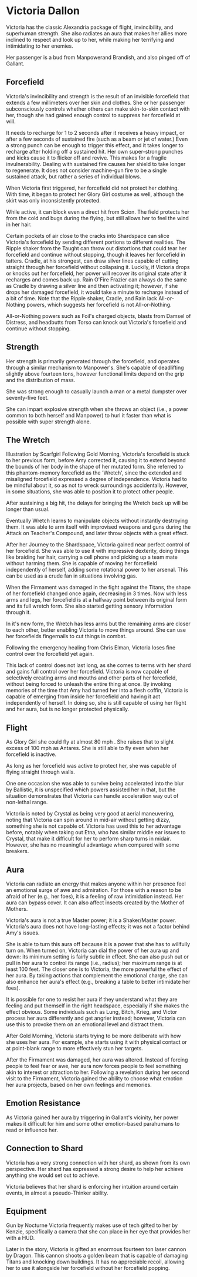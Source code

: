 # Victoria Dallon
Victoria has the classic Alexandria package of flight, invincibility, and superhuman strength. She also radiates an aura that makes her allies more inclined to respect and look up to her, while making her terrifying and intimidating to her enemies.

Her passenger is a bud from Manpowerand  Brandish, and also pinged off of Gallant.

## Forcefield
Victoria's invincibility and strength is the result of an invisible forcefield that extends a few millimeters over her skin and clothes. She or her passenger subconsciously controls whether others can make skin-to-skin contact with her, though she had gained enough control to suppress her forcefield at will.

It needs to recharge for 1 to 2 seconds after it receives a heavy impact, or after a few seconds of sustained fire (such as a beam or jet of water.) Even a strong punch can be enough to trigger this effect, and it takes longer to recharge after holding off a sustained hit. Her own super-strong punches and kicks cause it to flicker off and revive. This makes for a fragile invulnerability. Dealing with sustained fire causes her shield to take longer to regenerate. It does not consider machine-gun fire to be a single sustained attack, but rather a series of individual blows.

When Victoria first triggered, her forcefield did not protect her clothing. With time, it began to protect her Glory Girl costume as well, although the skirt was only inconsistently protected.

While active, it can block even a direct hit from Scion. The field protects her from the cold and bugs during the flying, but still allows her to feel the wind in her hair.

Certain pockets of air close to the cracks into Shardspace can slice Victoria's forcefield by sending different portions to different realities. The Ripple shaker from the Taught can throw out distortions that could tear her forcefield and continue without stopping, though it leaves her forcefield in tatters. Cradle, at his strongest, can draw silver lines capable of cutting straight through her forcefield without collapsing it. Luckily, if Victoria drops or knocks out her forcefield, her power will recover its original state after it recharges and comes back up. Rain O'Fire Frazier can always do the same as Cradle by drawing a silver line and then activating it; however, if she drops her damaged forcefield, it would take a minute to recharge instead of a bit of time. Note that the Ripple shaker, Cradle, and Rain lack All-or-Nothing powers, which suggests her forcefield is not All-or-Nothing.

All-or-Nothing powers such as Foil's charged objects, blasts from Damsel of Distress, and headbutts from Torso can knock out Victoria's forcefield and continue without stopping.

## Strength
Her strength is primarily generated through the forcefield, and operates through a similar mechanism to Manpower's. She's capable of deadlifting slightly above fourteen tons, however functional limits depend on the grip and the distribution of mass.

She was strong enough to casually launch a man or a metal dumpster over seventy-five feet.

She can impart explosive strength when she throws an object (i.e., a power common to both herself and Manpower) to hurl it faster than what is possible with super strength alone.

## The Wretch
Illustration by Scarfgirl
Following Gold Morning, Victoria's forcefield is stuck to her previous form, before Amy corrected it, causing it to extend beyond the bounds of her body in the shape of her mutated form. She referred to this phantom-memory forcefield as the 'Wretch', since the extended and misaligned forcefield expressed a degree of independence. Victoria had to be mindful about it, so as not to wreck surroundings accidentally. However, in some situations, she was able to position it to protect other people.

After sustaining a big hit, the delays for bringing the Wretch back up will be longer than usual.

Eventually Wretch learns to manipulate objects without instantly destroying them. It was able to arm itself with improvised weapons and guns during the Attack on Teacher's Compound, and later throw objects with a great effect.

After her Journey to the Shardspace, Victoria gained near perfect control of her forcefield. She was able to use it with impressive dexterity, doing things like braiding her hair, carrying a cell phone and picking up a team mate without harming them. She is capable of moving her forcefield independently of herself, adding some rotational power to her arsenal. This can be used as a crude fan in situations involving gas.

When the Firmament was damaged in the fight against the Titans, the shape of her forcefield changed once again, decreasing in 3 times. Now with less arms and legs, her forcefield is at a halfway point between its original form and its full wretch form. She also started getting sensory information through it.

In it's new form, the Wretch has less arms but the remaining arms are closer to each other, better enabling Victoria to move things around. She can use her forcefields fingernails to cut things in combat.

Following the emergency healing from Chris Elman, Victoria loses fine control over the forcefield yet again.

This lack of control does not last long, as she comes to terms with her shard and gains full control over her forcefield. Victoria is now capable of selectively creating arms and mouths and other parts of her forcefield, without being forced to unleash the entire thing at once. By invoking memories of the time that Amy had turned her into a flesh coffin, Victoria is capable of emerging from inside her forcefield and having it act independently of herself. In doing so, she is still capable of using her flight and her aura, but is no longer protected physically.

## Flight
As Glory Girl she could fly at almost 80 mph . She raises that to slight excess of 100  mph as Antares. She is still able to fly even when her forcefield is inactive.

As long as her forcefield was active to protect her, she was capable of flying straight through walls.

One one occasion she was able to survive being accelerated into the blur by Ballistic, it is unspecified which powers assisted her in that, but the situation demonstrates that Victoria can handle acceleration way out of non-lethal range.

Victoria is noted by Crystal as being very good at aerial maneuvering, noting that Victoria can spin around in mid-air without getting dizzy, something she is not capable of. Victoria has used this to her advantage before, notably when taking out Etna, who has similar middle ear issues to Crystal, that make it difficult for her to perform sharp turns in midair. However, she has no meaningful advantage when compared with some breakers.

## Aura
Victoria can radiate an energy that makes anyone within her presence feel an emotional surge of awe and admiration. For those with a reason to be afraid of her (e.g., her foes), it is a feeling of raw intimidation instead. Her aura can bypass cover. It can also affect insects created by the Mother of Mothers.

Victoria's aura is not a true Master power; it is a Shaker/Master power. Victoria's aura does not have long-lasting effects; it was not a factor behind Amy's issues.

She is able to turn this aura off because it is a power that she has to willfully turn on. When turned on, Victoria can dial the power of her aura up and down: its minimum setting is fairly subtle in effect. She can also push out or pull in her aura to control its range (i.e., radius); her maximum range is at least 100 feet. The closer one is to Victoria, the more powerful the effect of her aura. By taking actions that complement the emotional charge, she can also enhance her aura's effect (e.g., breaking a table to better intimidate her foes).

It is possible for one to resist her aura if they understand what they are feeling and put themself in the right headspace, especially if she makes the effect obvious. Some individuals such as Lung, Bitch, Krieg, and Victor process her aura differently and get angrier instead; however, Victoria can use this to provoke them on an emotional level and distract them.

After Gold Morning, Victoria starts trying to be more deliberate with how she uses her aura. For example, she starts using it with physical contact or at point-blank range to more effectively stun her targets.

After the Firmament was damaged, her aura was altered. Instead of forcing people to feel fear or awe, her aura now forces people to feel something akin to interest or attraction to her. Following a revelation during her second visit to the Firmament, Victoria gained the ability to choose what emotion her aura projects, based on her own feelings and memories.

## Emotion Resistance
As Victoria gained her aura by triggering in Gallant's vicinity, her power makes it difficult for him and some other emotion-based parahumans to read or influence her.

## Connection to Shard
Victoria has a very strong connection with her shard, as shown from its own perspective. Her shard has expressed a strong desire to help her achieve anything she would set out to achieve.

Victoria believes that her shard is enforcing her intuition around certain events, in almost a pseudo-Thinker ability.

## Equipment
Gun by Nocturne
Victoria frequently makes use of tech gifted to her by Kenzie, specifically a camera that she can place in her eye that provides her with a HUD.

Later in the story, Victoria is gifted an enormous fourteen ton laser cannon by Dragon. This cannon shoots a golden beam that is capable of damaging Titans and knocking down buildings. It has no appreciable recoil, allowing her to use it alongside her forcefield without her forcefield popping.
